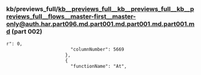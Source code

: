 ### kb/previews_full/kb__previews_full__kb__previews_full__kb__previews_full__flows__master-first__master-only@auth.har.part096.md.part001.md.part001.md.part001.md (part 002)

```md
r": 0,
                        "columnNumber": 5669
                      },
                      {
                        "functionName": "At",
     
```

```
